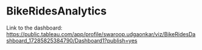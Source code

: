 # BikeRidesAnalytics

Link to the dashboard: https://public.tableau.com/app/profile/swaroop.udgaonkar/viz/BikeRidesDashboard_17285825384790/Dashboard1?publish=yes
